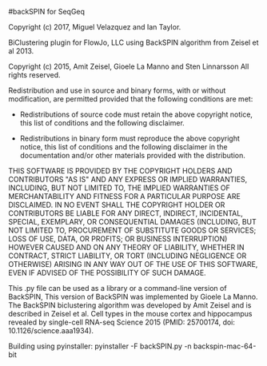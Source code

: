#backSPIN for SeqGeq

Copyright (c) 2017, Miguel Velazquez and Ian Taylor.

BiClustering plugin for FlowJo, LLC using BackSPIN algorithm from Zeisel et al 2013. 

Copyright (c) 2015, Amit Zeisel, Gioele La Manno and Sten Linnarsson
All rights reserved.

Redistribution and use in source and binary forms, with or without
modification, are permitted provided that the following conditions are met:

* Redistributions of source code must retain the above copyright notice, this
   list of conditions and the following disclaimer.

 * Redistributions in binary form must reproduce the above copyright notice,
   this list of conditions and the following disclaimer in the documentation
   and/or other materials provided with the distribution.

 THIS SOFTWARE IS PROVIDED BY THE COPYRIGHT HOLDERS AND CONTRIBUTORS "AS IS"
 AND ANY EXPRESS OR IMPLIED WARRANTIES, INCLUDING, BUT NOT LIMITED TO, THE
 IMPLIED WARRANTIES OF MERCHANTABILITY AND FITNESS FOR A PARTICULAR PURPOSE ARE
 DISCLAIMED. IN NO EVENT SHALL THE COPYRIGHT HOLDER OR CONTRIBUTORS BE LIABLE
 FOR ANY DIRECT, INDIRECT, INCIDENTAL, SPECIAL, EXEMPLARY, OR CONSEQUENTIAL
 DAMAGES (INCLUDING, BUT NOT LIMITED TO, PROCUREMENT OF SUBSTITUTE GOODS OR
 SERVICES; LOSS OF USE, DATA, OR PROFITS; OR BUSINESS INTERRUPTION) HOWEVER
 CAUSED AND ON ANY THEORY OF LIABILITY, WHETHER IN CONTRACT, STRICT LIABILITY,
 OR TORT (INCLUDING NEGLIGENCE OR OTHERWISE) ARISING IN ANY WAY OUT OF THE USE
 OF THIS SOFTWARE, EVEN IF ADVISED OF THE POSSIBILITY OF SUCH DAMAGE.

 This .py file can be used as a library or a command-line version of BackSPIN, 
 This version of BackSPIN was implemented by Gioele La Manno.
 The BackSPIN biclustering algorithm was developed by Amit Zeisel and is described
 in Zeisel et al. Cell types in the mouse cortex and hippocampus revealed by 
 single-cell RNA-seq Science 2015 (PMID: 25700174, doi: 10.1126/science.aaa1934). 

 Building using pyinstaller:
 pyinstaller -F backSPIN.py -n backspin-mac-64-bit
